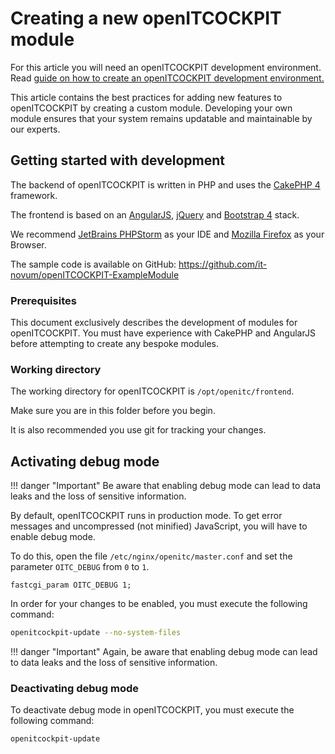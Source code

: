 # Creating a new openITCOCKPIT module

For this article you will need an openITCOCKPIT development environment. Read [guide on how to create an openITCOCKPIT development environment.](../../setup-dev-env/#creating-an-openitcockpit-development-environment)

This article contains the best practices for adding new features to openITCOCKPIT by creating a custom module. Developing your own module ensures that your system remains updatable and maintainable by our experts.

## Getting started with development

The backend of openITCOCKPIT is written in PHP and uses the [CakePHP 4](https://book.cakephp.org/4/en/index.html) framework.

The frontend is based on an [AngularJS](https://angularjs.org/), [jQuery](https://jquery.com/) and [Bootstrap 4](https://getbootstrap.com/docs/4.4/getting-started/introduction/) stack.

We recommend [JetBrains PHPStorm](https://www.jetbrains.com/phpstorm/) as your IDE and [Mozilla Firefox](https://www.mozilla.org/en-US/firefox/new/) as your Browser.

The sample code is available on GitHub: <https://github.com/it-novum/openITCOCKPIT-ExampleModule>

### Prerequisites

This document exclusively describes the development of modules for openITCOCKPIT.
You must have experience with CakePHP and AngularJS before attempting to create any bespoke modules.

### Working directory

The working directory for openITCOCKPIT is `/opt/openitc/frontend`.

Make sure you are in this folder before you begin.

It is also recommended you use git for tracking your changes.

## Activating debug mode

!!! danger "Important"
    Be aware that enabling debug mode can lead to data leaks and the loss of sensitive information.

By default, openITCOCKPIT runs in production mode. To get error messages and uncompressed (not minified) JavaScript, you will have to enable debug mode.

To do this, open the file `/etc/nginx/openitc/master.conf` and set the parameter `OITC_DEBUG` from `0` to `1`.

```
fastcgi_param OITC_DEBUG 1;
```

In order for your changes to be enabled, you must execute the following command:

```bash
openitcockpit-update --no-system-files
```

!!! danger "Important"
    Again, be aware that enabling debug mode can lead to data leaks and the loss of sensitive information.

### Deactivating debug mode
To deactivate debug mode in openITCOCKPIT, you must execute the following command:

```bash
openitcockpit-update
```
